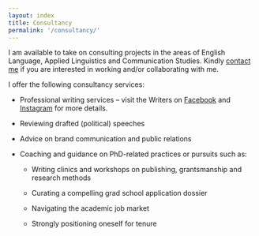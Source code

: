 ```yaml
---
layout: index
title: Consultancy
permalink: '/consultancy/'
---
```


I am available to take on consulting projects in the areas of English Language, Applied Linguistics and Communication Studies. Kindly [contact me](mailto:narteynartey60@gmail.com) if you are interested in working and/or collaborating with me.

I offer the following consultancy services:

- Professional writing services – visit the Writers on [Facebook](https://www.facebook.com/Thewriters_gh-299715594001479) and [Instagram](https://www.instagram.com/thewriters_gh/0) for more details.

- Reviewing drafted (political) speeches

- Advice on brand communication and public relations

- Coaching and guidance on PhD-related practices or pursuits such as:

  - Writing clinics and workshops on publishing, grantsmanship and research methods

  - Curating a compelling grad school application dossier

  - Navigating the academic job market

  - Strongly positioning oneself for tenure
